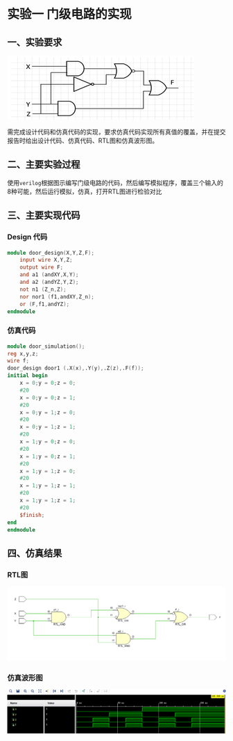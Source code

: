 # 实验一 门级电路的实现

## 一、实验要求

![1571755024192](assets/1571755024192.png)

需完成设计代码和仿真代码的实现，要求仿真代码实现所有真值的覆盖，并在提交报告时给出设计代码、仿真代码、RTL图和仿真波形图。

## 二、主要实验过程

使用`verilog`根据图示编写门级电路的代码，然后编写模拟程序，覆盖三个输入的8种可能，然后运行模拟，仿真，打开RTL图进行检验对比

## 三、主要实现代码

### Design 代码

```verilog
module door_design(X,Y,Z,F);
    input wire X,Y,Z;
    output wire F;
    and a1 (andXY,X,Y);
    and a2 (andYZ,Y,Z);
    not n1 (Z_n,Z);
    nor nor1 (f1,andXY,Z_n);
    or (F,f1,andYZ);
endmodule
```

### 仿真代码

```verilog
module door_simulation();
reg x,y,z;
wire f;
door_design door1 (.X(x),.Y(y),.Z(z),.F(f));
initial begin
    x = 0;y = 0;z = 0;
    #20
    x = 0;y = 0;z = 1;
    #20
    x = 0;y = 1;z = 0;
    #20
    x = 0;y = 1;z = 1;
    #20
    x = 1;y = 0;z = 0;
    #20
    x = 1;y = 0;z = 1;
    #20
    x = 1;y = 1;z = 0;
    #20
    x = 1;y = 1;z = 1;
    #20
    x = 1;y = 1;z = 1;
    #20
    $finish;
end 
endmodule
```



## 四、仿真结果

### RTL图

![1571755723956](assets/1571755723956.png)

### 仿真波形图

![1571927323524](assets/1571927323524.png)

